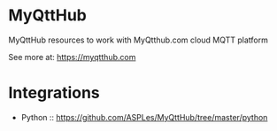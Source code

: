 # MyQttHub
MyQttHub resources to work with MyQtthub.com cloud MQTT platform

See more at:
https://myqtthub.com

# Integrations

- Python :: https://github.com/ASPLes/MyQttHub/tree/master/python

